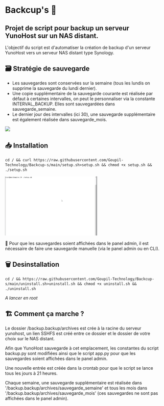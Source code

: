 # Backcup's 🥤
## Projet de script pour backup un serveur YunoHost sur un NAS distant.

L'objectif du script est d'automatiser la création de backup d'un serveur YunoHost vers un serveur NAS distant type Synology.

## 🗃️ Stratégie de sauvegarde 
- Les sauvegardes sont conservées sur la semaine (tous les lundis on supprime la sauvegarde du lundi dernier).
- Une copie supplémentaire de la sauvegarde courante est réalisée par défaut à certaines intervalles, on peut le personnaliser via la constante INTERVAL_BACKUP. Elles sont sauvegardées dans sauvegarde_semaine.
- Le dernier jour des intervalles (ici 30), une sauvegarde supplémentaire est également réalisée dans sauvegarde_mois.

<img src="https://raw.githubusercontent.com/MrCarambole/Backcup-s/main/logobackcups.png" width="250">

## 📥 Installation
```
cd / && curl https://raw.githubusercontent.com/Goupil-Technology/Backcup-s/main/setup.sh>setup.sh && chmod +x setup.sh && ./setup.sh
```

<img src="https://raw.githubusercontent.com/Goupil-Technology/Backcup-s/main/installation.gif" width="300">

🚨 Pour que les sauvegardes soient affichées dans le panel admin, il est nécessaire de faire une sauvegarde manuelle (via le panel admin ou en CLI).

## 🗑️ Desinstallation
```
cd / && https://raw.githubusercontent.com/Goupil-Technology/Backcup-s/main/uninstall.sh>uninstall.sh && chmod +x uninstall.sh && ./uninstall.sh
```
*A lancer en root*

## 🏗️ Comment ça marche ?
Le dossier /backup.backup/archives est crée à la racine du serveur yunohost, un lien SSHFS est créé entre ce dossier et le dossier de votre choix sur le NAS distant.

Afin que YunoHost sauvegarde à cet emplacement, les constantes du script backup.py sont modifiées ainsi que le script app.py pour que les sauvegardes soient affichées dans le panel admin.

Une nouvelle entrée est créée dans la crontab pour que le script se lance tous les jours à 21 heures.

Chaque semaine, une sauvegarde supplémentaire est réalisée dans '/backup.backup/archives/sauvegarde_semaine' et tous les mois dans '/backup.backup/archives/sauvegarde_mois' (ces sauvegardes ne sont pas affichées dans le panel admin).
